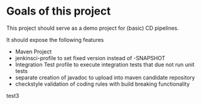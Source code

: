 Goals of this project
=====================

This project should serve as a demo project for (basic) CD pipelines.

It should expose the following features

* Maven Project
* jenkinsci-profile to set fixed version instead of -SNAPSHOT
* Integration Test profile to execute integration tests that due not run unit tests
* separate creation of javadoc to upload into maven candidate repository
* checkstyle validation of coding rules with build breaking functionality

test3
